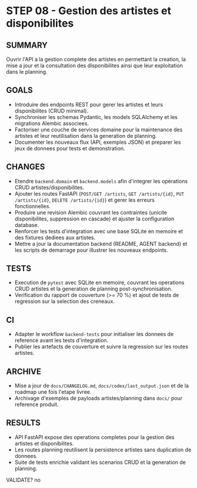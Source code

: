 # STEP 08 - Gestion des artistes et disponibilites

## SUMMARY
Ouvrir l'API a la gestion complete des artistes en permettant la creation, la mise a jour et la consultation des disponibilites ainsi que leur exploitation dans le planning.

## GOALS
- Introduire des endpoints REST pour gerer les artistes et leurs disponibilites (CRUD minimal).
- Synchroniser les schemas Pydantic, les models SQLAlchemy et les migrations Alembic associees.
- Factoriser une couche de services domaine pour la maintenance des artistes et leur reutilisation dans la generation de planning.
- Documenter les nouveaux flux (API, exemples JSON) et preparer les jeux de donnees pour tests et demonstration.

## CHANGES
- Etendre `backend.domain` et `backend.models` afin d'integrer les operations CRUD artistes/disponibilites.
- Ajouter les routes FastAPI (`POST/GET /artists`, `GET /artists/{id}`, `PUT /artists/{id}`, `DELETE /artists/{id}`) et gerer les erreurs fonctionnelles.
- Produire une revision Alembic couvrant les contraintes (unicite disponibilites, suppression en cascade) et ajuster la configuration database.
- Renforcer les tests d'integration avec une base SQLite en memoire et des fixtures dediees aux artistes.
- Mettre a jour la documentation backend (README, AGENT backend) et les scripts de demarrage pour illustrer les nouveaux endpoints.

## TESTS
- Execution de `pytest` avec SQLite en memoire, couvrant les operations CRUD artistes et la generation de planning post-synchronisation.
- Verification du rapport de couverture (>= 70 %) et ajout de tests de regression sur la selection des creneaux.

## CI
- Adapter le workflow `backend-tests` pour initialiser les donnees de reference avant les tests d'integration.
- Publier les artefacts de couverture et suivre la regression sur les routes artistes.

## ARCHIVE
- Mise a jour de `docs/CHANGELOG.md`, `docs/codex/last_output.json` et de la roadmap une fois l'etape livree.
- Archivage d'exemples de payloads artistes/planning dans `docs/` pour reference produit.

## RESULTS
- API FastAPI expose des operations completes pour la gestion des artistes et disponibilites.
- Les routes planning reutilisent la persistence artistes sans duplication de donnees.
- Suite de tests enrichie validant les scenarios CRUD et la generation de planning.

VALIDATE? no
